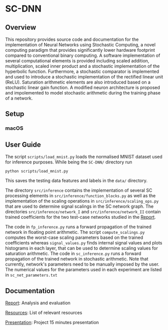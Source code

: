 # SC-DNN

## Overview
This repository provides source code and documentation for the implementation of Neural Networks using Stochastic Computing, a novel computing paradigm that provides significantly lower hardware footprint compared to conventional binary computing. A software implementation of several computational elements is provided including scaled addition, multiplication, scaled inner product and a stochastic implementation of the hyperbolic function. Furthermore, a stochastic comparator is implemented and used to introduce a stochastic implementation of the rectified linear unit (ReLU). Saturation arithmetic elements are also introduced based on a stochastic linear gain function. A modified neuron architecture is proposed and impolemented to model stochastic arithmetic during the training phase of a network.

## Setup 

### macOS

## User Guide

The script `scripts/load_mnist.py` loads the normalised MNIST dataset used for inference purposes. While being the `SC-DNN/` directory run 

    python scripts/load_mnist.py 

This saves the testing data features and labels in the `data/` directory. 

The directory `src/inference` contains the implementation of several SC processing elements in `src/inference/function_blocks.py` as well as the implementation of the scaling operations in `src/inference/scaling_ops.py` that are used to determine signal scalings in the SC network graph. The directories `src/inference/network_I` and `src/inference/network_II` contain trained coefficients for the two test-case networks studied in the [Report](https://github.com/adamosSol/SC-DNN/blob/master/docs/Report.pdf). 

The code in `fp_inference.py` runs a forward propagation of the trained network in floating point arithmetic. The script `compute_scalings.py` computes the worst-case scaling parameters based on the trained coefficients whereas `signal_values.py` finds internal signal values and plots histograms in each layer, that can be used to determine scaling values for saturation arithmetic. The code in `sc_inference.py` runs a forward propagation of the trained network in stochastic arithmetic. Note that currently, network's parameters need to be manually imposed by the user. The numerical values for the parameters used in each experiment are listed in `sc_net_parameters.txt`

## Documentation
[Report](https://github.com/adamosSol/SC-DNN/blob/master/docs/Report.pdf): Analysis and evaluation  

[Resources](https://github.com/adamosSol/SC-DNN/blob/master/Resources.md): List of relevant resources

[Presentation](https://github.com/adamosSol/SC-DNN/blob/master/docs/Presentation.pdf): Project 15 minutes presentation 
